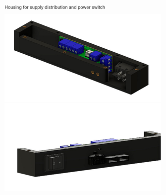 Housing for supply distribution and power switch

![Image 1](Images/1.jpg)
![Image 2](Images/2.jpg)
